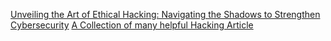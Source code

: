 [Unveiling the Art of Ethical Hacking: Navigating the Shadows to Strengthen Cybersecurity]()
[A Collection of many helpful Hacking Article]()
